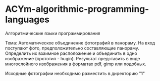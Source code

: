 # ACYm-algorithmic-programming-languages
Алгоритмические языки программирования

Тема:
Автоматическое объединение фотографий в панораму.
На вход поступают фото, предположительно составляющие панораму.
Определить их взаимное расположение и объединить в одно изображение (прототип - hugin).
Результат представить в виде многослойного изображения в форматах pdf, gimp или подобных.

Исходные фотографии необходимо разместить в директорию "1"